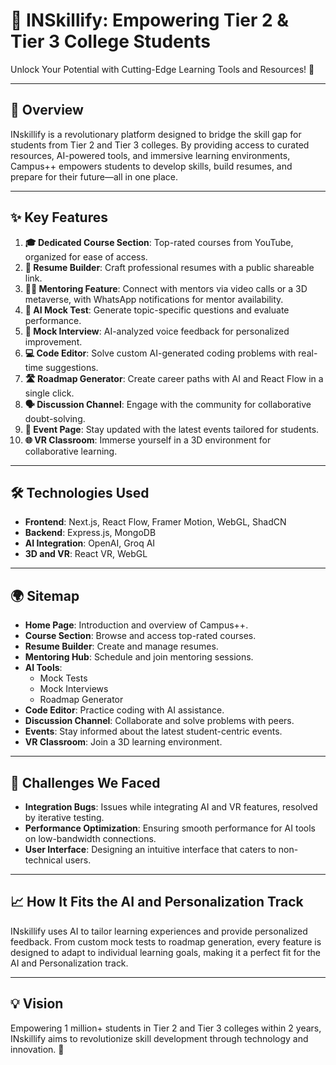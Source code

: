 # 🌟 INSkillify: Empowering Tier 2 & Tier 3 College Students

Unlock Your Potential with Cutting-Edge Learning Tools and Resources! 🚀

---

## 📖 Overview
INskillify is a revolutionary platform designed to bridge the skill gap for students from Tier 2 and Tier 3 colleges. By providing access to curated resources, AI-powered tools, and immersive learning environments, Campus++ empowers students to develop skills, build resumes, and prepare for their future—all in one place. 

---

## ✨ Key Features

1. **🎓 Dedicated Course Section**: Top-rated courses from YouTube, organized for ease of access.
2. **📄 Resume Builder**: Craft professional resumes with a public shareable link.
3. **🧑‍🏫 Mentoring Feature**: Connect with mentors via video calls or a 3D metaverse, with WhatsApp notifications for mentor availability.
4. **🧠 AI Mock Test**: Generate topic-specific questions and evaluate performance.
5. **🎤 Mock Interview**: AI-analyzed voice feedback for personalized improvement.
6. **💻 Code Editor**: Solve custom AI-generated coding problems with real-time suggestions.
7. **🛣️ Roadmap Generator**: Create career paths with AI and React Flow in a single click.
8. **🗣️ Discussion Channel**: Engage with the community for collaborative doubt-solving.
9. **📅 Event Page**: Stay updated with the latest events tailored for students.
10. **🌐 VR Classroom**: Immerse yourself in a 3D environment for collaborative learning.

---

## 🛠️ Technologies Used

- **Frontend**: Next.js, React Flow, Framer Motion, WebGL, ShadCN
- **Backend**: Express.js, MongoDB
- **AI Integration**: OpenAI, Groq AI
- **3D and VR**: React VR, WebGL

---

## 🌍 Sitemap

- **Home Page**: Introduction and overview of Campus++.
- **Course Section**: Browse and access top-rated courses.
- **Resume Builder**: Create and manage resumes.
- **Mentoring Hub**: Schedule and join mentoring sessions.
- **AI Tools**:
  - Mock Tests
  - Mock Interviews
  - Roadmap Generator
- **Code Editor**: Practice coding with AI assistance.
- **Discussion Channel**: Collaborate and solve problems with peers.
- **Events**: Stay informed about the latest student-centric events.
- **VR Classroom**: Join a 3D learning environment.

---

## 🚧 Challenges We Faced

- **Integration Bugs**: Issues while integrating AI and VR features, resolved by iterative testing.
- **Performance Optimization**: Ensuring smooth performance for AI tools on low-bandwidth connections.
- **User Interface**: Designing an intuitive interface that caters to non-technical users.

---

## 📈 How It Fits the AI and Personalization Track

INskillify uses AI to tailor learning experiences and provide personalized feedback. From custom mock tests to roadmap generation, every feature is designed to adapt to individual learning goals, making it a perfect fit for the AI and Personalization track.

---

## 💡 Vision

Empowering 1 million+ students in Tier 2 and Tier 3 colleges within 2 years, INskillify aims to revolutionize skill development through technology and innovation. 🌟
